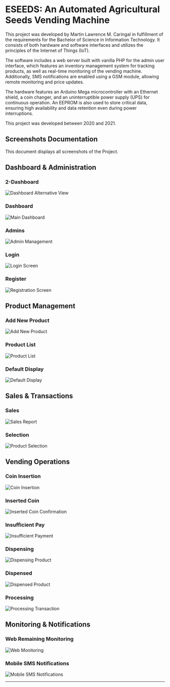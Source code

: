 # ESEEDS: An Automated Agricultural Seeds Vending Machine
This project was developed by Martin Lawrence M. Caringal in fulfillment of the requirements for the Bachelor of Science in Information Technology. It consists of both hardware and software interfaces and utilizes the principles of the Internet of Things (IoT).

The software includes a web server built with vanilla PHP for the admin user interface, which features an inventory management system for tracking products, as well as real-time monitoring of the vending machine. Additionally, SMS notifications are enabled using a GSM module, allowing remote monitoring and price updates.

The hardware features an Arduino Mega microcontroller with an Ethernet shield, a coin changer, and an uninterruptible power supply (UPS) for continuous operation. An EEPROM is also used to store critical data, ensuring high availability and data retention even during power interruptions.

This project was developed between 2020 and 2021.

## Screenshots Documentation

This document displays all screenshots of the Project.

## Dashboard & Administration

### 2-Dashboard
![Dashboard Alternative View](2-dashboard.jpg)

### Dashboard
![Main Dashboard](dashboard.jpg)

### Admins
![Admin Management](admins.jpg)

### Login
![Login Screen](login.jpg)

### Register
![Registration Screen](register.jpg)

## Product Management

### Add New Product
![Add New Product](add-new-product.jpg)

### Product List
![Product List](product-list.jpg)

### Default Display
![Default Display](default-display.jpg)

## Sales & Transactions

### Sales
![Sales Report](sales.jpg)

### Selection
![Product Selection](selection.jpg)

## Vending Operations

### Coin Insertion
![Coin Insertion](coin-insertion.png)

### Inserted Coin
![Inserted Coin Confirmation](inserted-coin.jpg)

### Insufficient Pay
![Insufficient Payment](insufficient-pay.png)

### Dispensing
![Dispensing Product](dispensing.jpg)

### Dispensed
![Dispensed Product](dispensed.jpg)

### Processing
![Processing Transaction](processing.jpg)

## Monitoring & Notifications

### Web Remaining Monitoring
![Web Monitoring](web-remaining-monitoring.jpg)

### Mobile SMS Notifications
![Mobile SMS Notifications](mobile-SMS-notifications.png)

---
